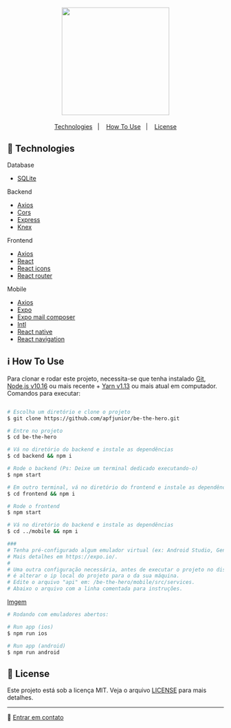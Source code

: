 <h4 align="center">
<img src="https://res.cloudinary.com/dtifsqadc/image/upload/v1585356333/bethehero_fp96kr.svg" width="250px" /><br>
</h4>

<p align="center">
  <a href="#rocket-technologies">Technologies</a>&nbsp;&nbsp;&nbsp;|&nbsp;&nbsp;&nbsp;
  <a href="#information_source-how-to-use">How To Use</a>&nbsp;&nbsp;&nbsp;|&nbsp;&nbsp;&nbsp;
  <a href="#memo-license">License</a>
</p>


## :rocket: Technologies

Database
- [SQLite](https://www.sqlite.org/index.html)

Backend

- [Axios](https://github.com/axios/axios)
- [Cors](https://github.com/expressjs/cors)
- [Express](https://expressjs.com/)
- [Knex](http://knexjs.org/)

Frontend

- [Axios](https://github.com/axios/axios)
- [React](https://reactjs.org/)
- [React icons](https://react-icons.netlify.com/)
- [React router](https://reacttraining.com/react-router/)

Mobile

- [Axios](https://github.com/axios/axios)
- [Expo](https://expo.io/)
- [Expo mail composer](https://docs.expo.io/versions/latest/sdk/mail-composer/)
- [Intl](https://github.com/andyearnshaw/Intl.js)
- [React native](https://facebook.github.io/react-native/)
- [React navigation](https://reactnavigation.org/)


## :information_source: How To Use

Para clonar e rodar este projeto, necessita-se que tenha instalado [Git](https://git-scm.com), [Node.js v10.16](https://nodejs.org/) ou mais recente + [Yarn v1.13](https://yarnpkg.com/) ou mais atual em computador. Comandos para executar:

```bash

# Escolha um diretório e clone o projeto
$ git clone https://github.com/apfjunior/be-the-hero.git

# Entre no projeto
$ cd be-the-hero

# Vá no diretório do backend e instale as dependências 
$ cd backend && npm i

# Rode o backend (Ps: Deixe um terminal dedicado executando-o)
$ npm start

# Em outro terminal, vá no diretório do frontend e instale as dependências 
$ cd frontend && npm i

# Rode o frontend
$ npm start

# Vá no diretório do backend e instale as dependências 
$ cd ../mobile && npm i

###
# Tenha pré-configurado algum emulador virtual (ex: Android Studio, Genymotion) ou rode no seu dispositivo por QRCode com Expo. 
# Mais detalhes em https://expo.io/. 
#
# Uma outra configuração necessária, antes de executar o projeto no disposito ou emulador
# é alterar o ip local do projeto para o da sua máquina.
# Edite o arquivo "api" em: /be-the-hero/mobile/src/services.
# Abaixo o arquivo com a linha comentada para instruções.
```
[Imgem](https://drive.google.com/open?id=1np3we40v7H9gFqzuRKWUlIXoBqA_hwd-)
```bash
# Rodando com emuladores abertos: 

# Run app (ios)
$ npm run ios

# Run app (android)
$ npm run android

```

## :memo: License

Este projeto está sob a licença MIT. Veja o arquivo [LICENSE](LICENSE.md) para mais detalhes.

-----
:wave: [Entrar em contato](https://www.linkedin.com/in/antoninopraxedes/)
